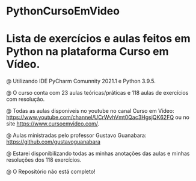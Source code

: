 # PythonCursoEmVideo

# Lista de exercícios e aulas feitos em Python na plataforma Curso em Vídeo.

@ Utilizando IDE PyCharm Comunnity 2021.1 e Python 3.9.5.

@ O curso conta com 23 aulas teóricas/práticas e 118 aulas de exercícios com resolução. 

@ Todas as aulas disponíveis no youtube no canal Curso em Vídeo: https://www.youtube.com/channel/UCrWvhVmt0Qac3HgsjQK62FQ ou no site https://www.cursoemvideo.com/.

@ Aulas ministradas pelo professor Gustavo Guanabara: https://github.com/gustavoguanabara

@ Estarei disponibilizando todas as minhas anotações das aulas e minhas resoluções dos 118 exercícios.

@ O Repositório não está completo!
